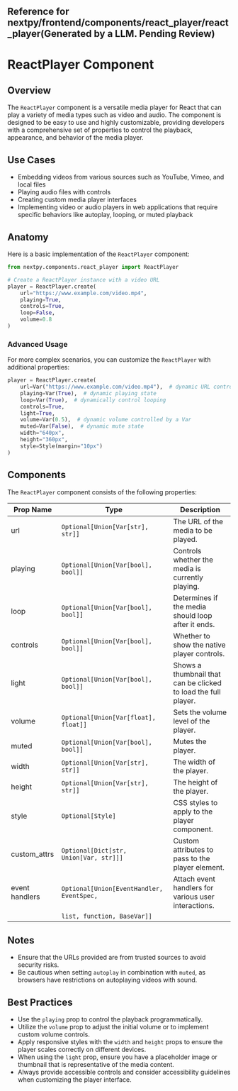 ##  Reference for nextpy/frontend/components/react_player/react_player(Generated by a LLM. Pending Review)

# ReactPlayer Component

## Overview

The `ReactPlayer` component is a versatile media player for React that can play a variety of media types such as video and audio. The component is designed to be easy to use and highly customizable, providing developers with a comprehensive set of properties to control the playback, appearance, and behavior of the media player.

## Use Cases

- Embedding videos from various sources such as YouTube, Vimeo, and local files
- Playing audio files with controls
- Creating custom media player interfaces
- Implementing video or audio players in web applications that require specific behaviors like autoplay, looping, or muted playback

## Anatomy

Here is a basic implementation of the `ReactPlayer` component:

```python
from nextpy.components.react_player import ReactPlayer

# Create a ReactPlayer instance with a video URL
player = ReactPlayer.create(
    url="https://www.example.com/video.mp4",
    playing=True,
    controls=True,
    loop=False,
    volume=0.8
)
```

### Advanced Usage

For more complex scenarios, you can customize the `ReactPlayer` with additional properties:

```python
player = ReactPlayer.create(
    url=Var("https://www.example.com/video.mp4"),  # dynamic URL controlled by a Var
    playing=Var(True),  # dynamic playing state
    loop=Var(True),  # dynamically control looping
    controls=True,
    light=True,
    volume=Var(0.5),  # dynamic volume controlled by a Var
    muted=Var(False),  # dynamic mute state
    width="640px",
    height="360px",
    style=Style(margin="10px")
)
```

## Components

The `ReactPlayer` component consists of the following properties:

| Prop Name     | Type                                      | Description                                                           |
|---------------|-------------------------------------------|-----------------------------------------------------------------------|
| url           | `Optional[Union[Var[str], str]]`          | The URL of the media to be played.                                    |
| playing       | `Optional[Union[Var[bool], bool]]`        | Controls whether the media is currently playing.                      |
| loop          | `Optional[Union[Var[bool], bool]]`        | Determines if the media should loop after it ends.                    |
| controls      | `Optional[Union[Var[bool], bool]]`        | Whether to show the native player controls.                           |
| light         | `Optional[Union[Var[bool], bool]]`        | Shows a thumbnail that can be clicked to load the full player.        |
| volume        | `Optional[Union[Var[float], float]]`      | Sets the volume level of the player.                                  |
| muted         | `Optional[Union[Var[bool], bool]]`        | Mutes the player.                                                     |
| width         | `Optional[Union[Var[str], str]]`          | The width of the player.                                              |
| height        | `Optional[Union[Var[str], str]]`          | The height of the player.                                             |
| style         | `Optional[Style]`                         | CSS styles to apply to the player component.                          |
| custom_attrs  | `Optional[Dict[str, Union[Var, str]]]`    | Custom attributes to pass to the player element.                      |
| event handlers| `Optional[Union[EventHandler, EventSpec,` | Attach event handlers for various user interactions.                  |
|               | `list, function, BaseVar]]`               |                                                                       |

## Notes

- Ensure that the URLs provided are from trusted sources to avoid security risks.
- Be cautious when setting `autoplay` in combination with `muted`, as browsers have restrictions on autoplaying videos with sound.

## Best Practices

- Use the `playing` prop to control the playback programmatically.
- Utilize the `volume` prop to adjust the initial volume or to implement custom volume controls.
- Apply responsive styles with the `width` and `height` props to ensure the player scales correctly on different devices.
- When using the `light` prop, ensure you have a placeholder image or thumbnail that is representative of the media content.
- Always provide accessible controls and consider accessibility guidelines when customizing the player interface.